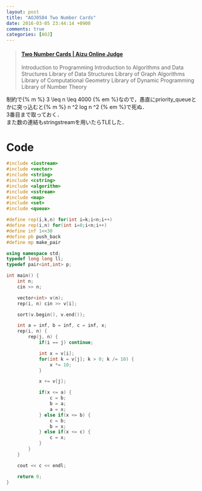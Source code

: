 ```yaml
---
layout: post
title: "AOJ0584 Two Number Cards"
date: 2016-03-05 23:44:14 +0900
comments: true
categories: [AOJ]
---
```


<blockquote class="embedly-card" data-card-key="39deea93f79745829254c0652225a544" data-card-controls="0" data-card-type="article" data-card-branding="0"><h4><a href="http://judge.u-aizu.ac.jp/onlinejudge/description.jsp?id=0584">Two Number Cards | Aizu Online Judge</a></h4><p>Introduction to Programming Introduction to Algorithms and Data Structures Library of Data Structures Library of Graph Algorithms Library of Computational Geometry Library of Dynamic Programming Library of Number Theory</p></blockquote>
<script async src="//cdn.embedly.com/widgets/platform.js" charset="UTF-8"></script>

<!-- more -->

制約で{% m %} 3 \leq n \leq 4000 {% em %}なので，愚直にpriority_queueとかに突っ込むと{% m %} n ^2 log n ^2 {% em %}で死ぬ．  
3番目まで取っておく．  
また数の連結もstringstreamを用いたらTLEした．

# Code

```cpp
#include <iostream>
#include <vector>
#include <string>
#include <cstring>
#include <algorithm>
#include <sstream>
#include <map>
#include <set>
#include <queue>

#define rep(i,k,n) for(int i=k;i<n;i++)
#define rep(i,n) for(int i=0;i<n;i++)
#define inf 1<<30
#define pb push_back
#define mp make_pair

using namespace std;
typedef long long ll;
typedef pair<int,int> p;

int main() {
	int n;
	cin >> n;

	vector<int> v(n);
	rep(i, n) cin >> v[i];

	sort(v.begin(), v.end());

	int a = inf, b = inf, c = inf, x;
	rep(i, n) {
		rep(j, n) {
			if(i == j) continue;

			int x = v[i];
			for(int k = v[j]; k > 0; k /= 10) {
				x *= 10;
			}

			x += v[j];

			if(x <= a) {
				c = b;
				b = a;
				a = x;
			} else if(x <= b) {
				c = b;
				b = x;
			} else if(x <= c) {
				c = x;
			}
		}
	}

	cout << c << endl;

	return 0;
}
```


